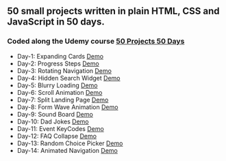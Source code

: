 ## 50 small projects written in plain HTML, CSS and JavaScript in 50 days.

### Coded along the Udemy course [50 Projects 50 Days](https://www.udemy.com/course/50-projects-50-days/)

- Day-1: Expanding Cards [Demo](https://milikkan.github.io/50-webprojects-in-50-days/day1/index.html)
- Day-2: Progress Steps [Demo](https://milikkan.github.io/50-webprojects-in-50-days/day2/index.html)
- Day-3: Rotating Navigation [Demo](https://milikkan.github.io/50-webprojects-in-50-days/day3/index.html)
- Day-4: Hidden Search Widget [Demo](https://milikkan.github.io/50-webprojects-in-50-days/day4/index.html)
- Day-5: Blurry Loading [Demo](https://milikkan.github.io/50-webprojects-in-50-days/day5/index.html)
- Day-6: Scroll Animation [Demo](https://milikkan.github.io/50-webprojects-in-50-days/day6/index.html)
- Day-7: Split Landing Page [Demo](https://milikkan.github.io/50-webprojects-in-50-days/day7/index.html)
- Day-8: Form Wave Animation [Demo](https://milikkan.github.io/50-webprojects-in-50-days/day8/index.html)
- Day-9: Sound Board [Demo](https://milikkan.github.io/50-webprojects-in-50-days/day9/index.html)
- Day-10: Dad Jokes [Demo](https://milikkan.github.io/50-webprojects-in-50-days/day10/index.html)
- Day-11: Event KeyCodes [Demo](https://milikkan.github.io/50-webprojects-in-50-days/day11/index.html)
- Day-12: FAQ Collapse [Demo](https://milikkan.github.io/50-webprojects-in-50-days/day12/index.html)
- Day-13: Random Choice Picker [Demo](https://milikkan.github.io/50-webprojects-in-50-days/day13/index.html)
- Day-14: Animated Navigation [Demo](https://milikkan.github.io/50-webprojects-in-50-days/day14/index.html)
